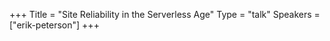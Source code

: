+++
Title = "Site Reliability in the Serverless Age"
Type = "talk"
Speakers = ["erik-peterson"]
+++
